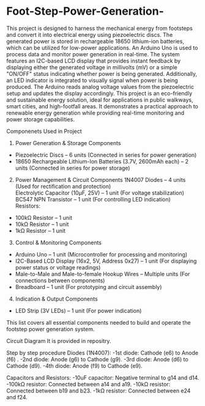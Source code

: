 # Foot-Step-Power-Generation-
This project is designed to harness the mechanical energy from footsteps and convert it into electrical energy using piezoelectric discs. The generated power is stored in rechargeable 18650 lithium-ion batteries, which can be utilized for low-power applications. An Arduino Uno is used to process data and monitor power generation in real-time.
The system features an I2C-based LCD display that provides instant feedback by displaying either the generated voltage in millivolts (mV) or a simple "ON/OFF" status indicating whether power is being generated. Additionally, an LED indicator is integrated to visually signal when power is being produced. The Arduino reads analog voltage values from the piezoelectric setup and updates the display accordingly.
This project is an eco-friendly and sustainable energy solution, ideal for applications in public walkways, smart cities, and high-footfall areas. It demonstrates a practical approach to renewable energy generation while providing real-time monitoring and power storage capabilities.

Componenets Used in Project
1. Power Generation & Storage Components
- Piezoelectric Discs – 6 units (Connected in series for power generation)  
- 18650 Rechargeable Lithium-Ion Batteries (3.7V, 2600mAh each) – 2 units (Connected in series for power storage)  

2. Power Management & Circuit Components
1N4007 Diodes – 4 units (Used for rectification and protection)  
Electrolytic Capacitor (10µF, 25V) – 1 unit (For voltage stabilization)  
BC547 NPN Transistor – 1 unit (For controlling LED indication)  
Resistors:  
- 100kΩ Resistor – 1 unit  
- 10kΩ Resistor – 1 unit  
- 1kΩ Resistor – 1 unit  

3. Control & Monitoring Components
- Arduino Uno – 1 unit (Microcontroller for processing and monitoring)  
- I2C-Based LCD Display (16x2, 5V, Address 0x27) – 1 unit (For displaying power status or voltage readings)  
- Male-to-Male and Male-to-female Hookup Wires – Multiple units (For connections between components)  
- Breadboard – 1 unit (For prototyping and circuit assembly)  

4. Indication & Output Components 
- LED Strip (3V LEDs) – 1 unit (For power indication)
 
This list covers all essential components needed to build and operate the footstep power generation system.

Circuit Diagram
It is provided in repositry.

Step by step procedure
Diodes (1N4007):
-1st diode: Cathode (e6) to Anode (f6) .
-2nd diode: Anode (g6) to Cathode (g9).
-3rd diode: Anode (d6) to Cathode (d9).
-4th diode: Anode (f9) to Cathode (e9).

Capacitors and Resistors:
-10uF capacitor: Negative terminal to g14 and d14.
-100kΩ resistor: Connected between a14 and a19.
-10kΩ resistor: Connected between b19 and b23.
-1kΩ resistor: Connected between e24 and f24.


